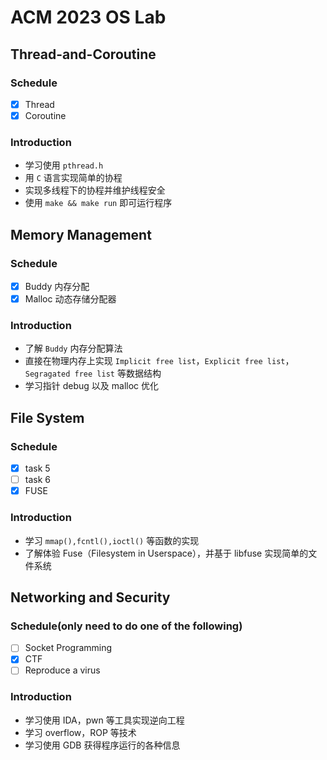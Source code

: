 # ACM 2023 OS Lab
## Thread-and-Coroutine

### Schedule

- [x] Thread
- [x] Coroutine

### Introduction

* 学习使用 `pthread.h` 
* 用 `C` 语言实现简单的协程
* 实现多线程下的协程并维护线程安全
* 使用 `make && make run` 即可运行程序

## Memory Management

### Schedule

- [x] Buddy 内存分配
- [x] Malloc 动态存储分配器

### Introduction

* 了解 `Buddy` 内存分配算法
* 直接在物理内存上实现 `Implicit free list`，`Explicit free list`，`Segragated free list` 等数据结构
* 学习指针 debug 以及 malloc 优化

## File System

### Schedule

- [x] task 5
- [ ] task 6
- [x] FUSE

### Introduction

* 学习 `mmap(),fcntl(),ioctl()` 等函数的实现
* 了解体验 Fuse（Filesystem in Userspace），并基于 libfuse 实现简单的文件系统

## Networking and Security

### Schedule(only need to do one of the following)

- [ ] Socket Programming
- [x] CTF
- [ ] Reproduce a virus

### Introduction

* 学习使用 IDA，pwn 等工具实现逆向工程
* 学习 overflow，ROP 等技术
* 学习使用 GDB 获得程序运行的各种信息